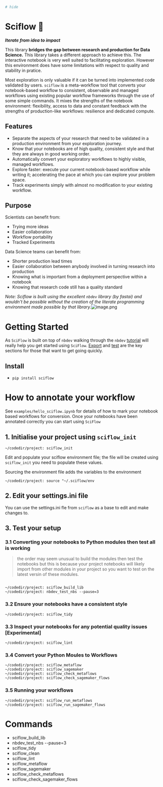 ```python
# hide
```

# Sciflow 🔬
***Iterate from idea to impact***


This library **bridges the gap between research and production for Data Science.** This library takes a different approach to achieve this. The interactive notebook is very well suited to facilitating exploration. However this environment does have some limitations with respect to quality and stability in pratice. 

Most exploration is only valuable if it can be turned into implemented code validated by users. `sciflow` is a meta-workflow tool that converts your notebook-based workflow to consistent, observable and managed workflows using existing popular workflow frameworks through the use of some simple commands. It mixes the strengths of the notebook environment: flexibility, access to data and constant feedback with the strengths of production-like workflows: resilience and dedicated compute.

## Features
* Separate the aspects of your research that need to be validated in a production environment from your exploration journey.
* Know that your notebooks are of high quality, consistent style and that they are always in good working order.
* Automatically convert your exploratory workflows to highly visible, managed workflows.
* Explore faster: execute your current notebook-based workflow while writing it; accelerating the pace at which you can explore your problem space.
* Track experiments simply with almost no modification to your existing workflow.

## Purpose
Scientists can benefit from:
* Trying more ideas
* Easier collaboration
* Workflow portability
* Tracked Experiments

Data Science teams can benefit from:
* Shorter production lead times
* Easier collaboration between anybody involved in turning research into production
* Knowing what is important from a deployment perspective within a notebook
* Knowing that research code still has a quality standard

*Note: Sciflow is built using the excellent `nbdev` library (by fastai) and wouldn't be possible without the creation of the literate programming environment made possible by that library.*![image.png](attachment:image.png)

# Getting Started

As `SciFlow` is built on top of `nbdev` walking through the `nbdev` [tutorial](https://nbdev.fast.ai/tutorial.html) will really help you get started using `SciFlow`. [Export](https://nbdev.fast.ai/export.html) and [test](https://nbdev.fast.ai/test.html) are the key sections for those that want to get going quickly.

## Install

* `pip install sciflow`

# How to annotate your workflow

See `examples/hello_sciflow.ipynb` for details of how to mark your notebook based workflows for conversion. Once your notebooks have been annotated correctly you can start using `SciFlow`

## 1. Initialise your project using `sciflow_init`

```console
~/codedir/project: sciflow_init
```

Edit and populate your sciflow environment file; the file will be created using `sciflow_init` you need to populate these values.

Sourcing the environment file adds the variables to the environment

```console
~/codedir/project: source "~/.sciflow/env
```

## 2. Edit your settings.ini file

You can use the settings.ini fle from `sciflow` as a base to edit and make changes to.

## 3. Test your setup

### 3.1 Converting your notebooks to Python modules then test all is working

> the order may seem unusual to build the modules then test the notebooks but this is because your project notebooks will likely import from other modules in your project so you want to test on the latest versin of these modules. 

```console

~/codedir/project: sciflow_build_lib
~/codedir/project: nbdev_test_nbs --pause=3
```

### 3.2 Ensure your notebooks have a consistent style

```console
~/codedir/project: sciflow_tidy
```

### 3.3 Inspect your notebooks for any potential quality issues [Experimental]

```console
~/codedir/project: sciflow_lint
```

### 3.4 Convert your Python Moules to Workflows

```console
~/codedir/project: sciflow_metaflow
~/codedir/project: sciflow_sagemaker
~/codedir/project: sciflow_check_metaflows
~/codedir/project: sciflow_check_sagemaker_flows
```

### 3.5 Running your workflows

```console
~/codedir/project: sciflow_run_metaflows
~/codedir/project: sciflow_run_sagemaker_flows
```


# Commands
       
* sciflow_build_lib
* nbdev_test_nbs --pause=3
* sciflow_tidy
* sciflow_clean
* sciflow_lint
* sciflow_metaflow
* sciflow_sagemaker
* sciflow_check_metaflows
* sciflow_check_sagemaker_flows
